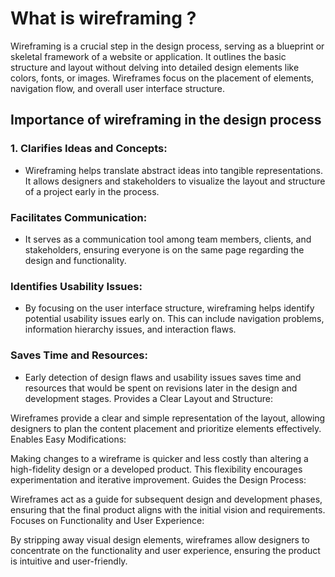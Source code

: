 # What is wireframing ?

Wireframing is a crucial step in the design process, serving as a blueprint or skeletal framework of a website or application. It outlines the basic structure and layout without delving into detailed design elements like colors, fonts, or images. Wireframes focus on the placement of elements, navigation flow, and overall user interface structure.

## Importance of wireframing in the design process

### 1. Clarifies Ideas and Concepts:

- Wireframing helps translate abstract ideas into tangible representations. It allows designers and stakeholders to visualize the layout and structure of a project early in the process.

### Facilitates Communication:

- It serves as a communication tool among team members, clients, and stakeholders, ensuring everyone is on the same page regarding the design and functionality.

### Identifies Usability Issues:

- By focusing on the user interface structure, wireframing helps identify potential usability issues early on. This can include navigation problems, information hierarchy issues, and interaction flaws.

### Saves Time and Resources:

- Early detection of design flaws and usability issues saves time and resources that would be spent on revisions later in the design and development stages.
Provides a Clear Layout and Structure:

Wireframes provide a clear and simple representation of the layout, allowing designers to plan the content placement and prioritize elements effectively.
Enables Easy Modifications:

Making changes to a wireframe is quicker and less costly than altering a high-fidelity design or a developed product. This flexibility encourages experimentation and iterative improvement.
Guides the Design Process:

Wireframes act as a guide for subsequent design and development phases, ensuring that the final product aligns with the initial vision and requirements.
Focuses on Functionality and User Experience:

By stripping away visual design elements, wireframes allow designers to concentrate on the functionality and user experience, ensuring the product is intuitive and user-friendly.
